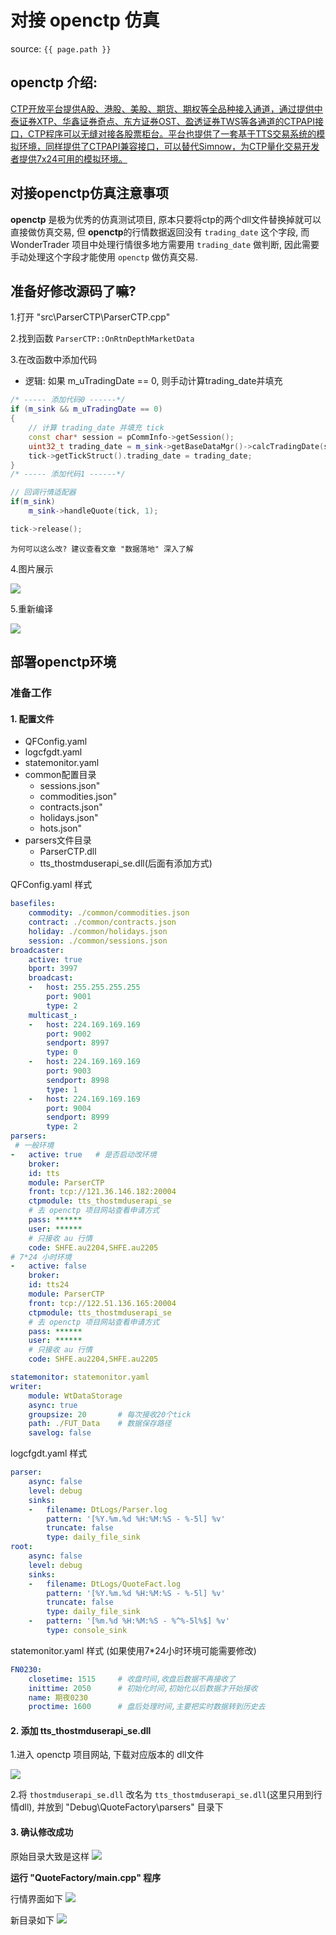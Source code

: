 # 对接 openctp 仿真

source: `{{ page.path }}`

## openctp 介绍:

[CTP开放平台提供A股、港股、美股、期货、期权等全品种接入通道，通过提供中泰证券XTP、华鑫证券奇点、东方证券OST、盈透证券TWS等各通道的CTPAPI接口，CTP程序可以无缝对接各股票柜台。平台也提供了一套基于TTS交易系统的模拟环境，同样提供了CTPAPI兼容接口，可以替代Simnow，为CTP量化交易开发者提供7x24可用的模拟环境。](https://github.com/dumengru/openctp)

## 对接openctp仿真注意事项

**openctp** 是极为优秀的仿真测试项目, 原本只要将ctp的两个dll文件替换掉就可以直接做仿真交易, 但 **openctp**的行情数据返回没有 `trading_date` 这个字段, 而 WonderTrader 项目中处理行情很多地方需要用 `trading_date` 做判断, 因此需要手动处理这个字段才能使用 `openctp` 做仿真交易.

## 准备好修改源码了嘛?

1.打开 "src\ParserCTP\ParserCTP.cpp"

2.找到函数 `ParserCTP::OnRtnDepthMarketData`

3.在改函数中添加代码

- 逻辑: 如果 m_uTradingDate == 0, 则手动计算trading_date并填充

```cpp
/* ----- 添加代码0 ------*/
if (m_sink && m_uTradingDate == 0)
{
    // 计算 trading_date 并填充 tick
    const char* session = pCommInfo->getSession();
    uint32_t trading_date = m_sink->getBaseDataMgr()->calcTradingDate(session, actDate, actTime);
    tick->getTickStruct().trading_date = trading_date;
}
/* ----- 添加代码1 ------*/

// 回调行情适配器
if(m_sink)
    m_sink->handleQuote(tick, 1);

tick->release();
```

```tip
为何可以这么改? 建议查看文章 "数据落地" 深入了解
```

4.图片展示

![](../../assets/images/wt/wt009.png)

5.重新编译

![](../../assets/images/wt/wt010.png)

## 部署openctp环境

### 准备工作

#### 1. 配置文件

- QFConfig.yaml 
- logcfgdt.yaml
- statemonitor.yaml
- common配置目录
  - sessions.json"
  - commodities.json"
  - contracts.json"
  - holidays.json"
  - hots.json"
- parsers文件目录
  - ParserCTP.dll
  - tts_thostmduserapi_se.dll(后面有添加方式)

QFConfig.yaml 样式

```yaml
basefiles:
    commodity: ./common/commodities.json
    contract: ./common/contracts.json
    holiday: ./common/holidays.json
    session: ./common/sessions.json
broadcaster:
    active: true
    bport: 3997
    broadcast:
    -   host: 255.255.255.255
        port: 9001
        type: 2
    multicast_:
    -   host: 224.169.169.169
        port: 9002
        sendport: 8997
        type: 0
    -   host: 224.169.169.169
        port: 9003
        sendport: 8998
        type: 1
    -   host: 224.169.169.169
        port: 9004
        sendport: 8999
        type: 2
parsers:
 # 一般环境
-   active: true   # 是否启动改环境
    broker: 
    id: tts
    module: ParserCTP
    front: tcp://121.36.146.182:20004
    ctpmodule: tts_thostmduserapi_se
    # 去 openctp 项目网站查看申请方式
    pass: ******
    user: ******
    # 只接收 au 行情
    code: SHFE.au2204,SHFE.au2205
# 7*24 小时环境
-   active: false
    broker: 
    id: tts24       
    module: ParserCTP
    front: tcp://122.51.136.165:20004
    ctpmodule: tts_thostmduserapi_se
    # 去 openctp 项目网站查看申请方式
    pass: ******
    user: ******
    # 只接收 au 行情
    code: SHFE.au2204,SHFE.au2205

statemonitor: statemonitor.yaml
writer:
    module: WtDataStorage
    async: true
    groupsize: 20       # 每次接收20个tick
    path: ./FUT_Data    # 数据保存路径
    savelog: false
```

logcfgdt.yaml 样式

```yaml
parser:
    async: false
    level: debug
    sinks:
    -   filename: DtLogs/Parser.log
        pattern: '[%Y.%m.%d %H:%M:%S - %-5l] %v'
        truncate: false
        type: daily_file_sink
root:
    async: false
    level: debug
    sinks:
    -   filename: DtLogs/QuoteFact.log
        pattern: '[%Y.%m.%d %H:%M:%S - %-5l] %v'
        truncate: false
        type: daily_file_sink
    -   pattern: '[%m.%d %H:%M:%S - %^%-5l%$] %v'
        type: console_sink
```

statemonitor.yaml 样式
(如果使用7*24小时环境可能需要修改)
```yaml
FN0230:
    closetime: 1515     # 收盘时间,收盘后数据不再接收了
    inittime: 2050      # 初始化时间,初始化以后数据才开始接收
    name: 期夜0230
    proctime: 1600      # 盘后处理时间,主要把实时数据转到历史去
```

#### 2. 添加 tts_thostmduserapi_se.dll

1.进入 openctp 项目网站, 下载对应版本的 dll文件

![](../../assets/images/wt/wt011.png)

2.将 `thostmduserapi_se.dll` 改名为 `tts_thostmduserapi_se.dll`(这里只用到行情dll), 并放到 "Debug\QuoteFactory\parsers" 目录下

#### 3. 确认修改成功

原始目录大致是这样
![](../../assets/images/wt/wt012.png)

**运行 "QuoteFactory/main.cpp" 程序**

行情界面如下
![](../../assets/images/wt/wt013.png)

新目录如下
![](../../assets/images/wt/wt014.png)

